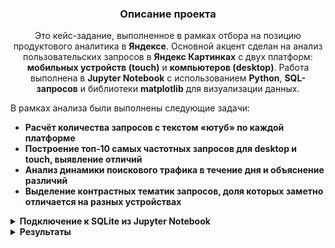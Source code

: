 <h3 align="center">Описание проекта</h3>
<p align="center">
Это кейс-задание, выполненное в рамках отбора на позицию продуктового аналитика в <strong>Яндексе</strong>.  
Основной акцент сделан на анализ пользовательских запросов в <strong>Яндекс Картинках</strong> с двух платформ: <strong>мобильных устройств (touch)</strong> и <strong>компьютеров (desktop)</strong>.  
Работа выполнена в <strong>Jupyter Notebook</strong> с использованием <strong>Python</strong>, <strong>SQL-запросов</strong> и библиотеки <strong>matplotlib</strong> для визуализации данных.
</p>

<p>В рамках анализа были выполнены следующие задачи:</p>

- **Расчёт количества запросов с текстом <strong>«ютуб»</strong> по каждой платформе**  
- **Построение <strong>топ‑10 самых частотных запросов</strong> для desktop и touch, выявление отличий**  
- **Анализ <strong>динамики поискового трафика в течение дня</strong> и объяснение различий**  
- **Выделение <strong>контрастных тематик запросов</strong>, доля которых заметно отличается на разных устройствах**  


<details>
<summary><strong>Подключение к SQLite из Jupyter Notebook</strong></summary>

SQLite — это встроенная в Python база данных, не требующая установки.
Для подключения в Jupyter Notebook используем модуль `sqlite3`

### Загрузка и подготовка данных

```python
# В файле нет названия колонок, поэтому задаем их вручную
df = pd.read_csv(r'C:\Users\1\Desktop\Курсы\Стажировки\Стажка яндекс\Продуктовый аналитик\data.tsv', 
                 sep="\t", 
                 header=None, 
                 names=["query", "timestamp", "platform"])

# Переведем столбец с датой в формат datetime
df["timestamp"] = pd.to_datetime(df["timestamp"], unit="s")

# Создаём соединение с SQLite в памяти
conn = sqlite3.connect(":memory:")

# Записываем DataFrame в таблицу queries
df.to_sql("queries", conn, index=False, if_exists="replace")

# Проверим содержимое таблицы
query = """
SELECT query, timestamp, platform
FROM queries
"""

df = pd.read_sql(query, conn)
df.head(10)

```

</details>


<details>
<summary><strong>Результаты</strong></summary>

<summary><strong>Задача 1: Диапазон дат в данных</strong></summary>

📅 Определите даты, охватываемые в предоставленном наборе данных.

📌 В таблице `queries` с данными пользовательских запросов содержатся следующие поля:

- `query` — текст запроса  
- `timestamp` — время запроса в формате UNIX  
- `platform` — тип устройства (desktop или touch)  

🕒 Поле `timestamp` было преобразовано в человекочитаемый формат даты и времени.  
📆 В результате были определены минимальная и максимальная даты, которые задают полный диапазон анализа.

### Код

```python
diapozon = """
SELECT MAX(timestamp) as maximum, MIN(timestamp) as minimum FROM queries
"""

interval = pd.read_sql(diapozon, conn)

max_date, min_date, = interval.iloc[0]
first_task = f'Дата начала: {min_date},  Дата конца: {max_date}'
print(first_task)

```

### Диапазон дат анализа

![Диапазон дат](https://drive.google.com/uc?export=view&id=1d9L5amoo38IKcBBDucV-2CKqRM7BxpQX)


---


<summary><strong>Задача 2: Количество запросов с текстом «ютуб» по каждой платформе</strong></summary>

📌 Необходимо посчитать, сколько раз в данных встречается слово **«ютуб»** в запросах, отдельно для каждой платформы (`desktop`, `touch`).

Для обработки использовался SQL-запрос с фильтрацией по ключевому слову с учётом регистра (через `LIKE`/`ILIKE` в PostgreSQL или `LOWER(...) LIKE` в SQLite).

### Код

```python

youtube = """
SELECT platform, count(query) as kolvo
FROM queries
WHERE query like '%ютуб%' or query like '%Ютуб%'
group by platform
"""

youtube_kolvo = pd.read_sql(youtube, conn)
display(youtube_kolvo.style.hide(axis="index"))

```

### Количество запросов с текстом «ютуб» по платформам

![Количество запросов с текстом «ютуб» по платформам](https://drive.google.com/uc?export=view&id=1Cd2fu0fyrN6vJV0hlDPcr4VZpePM32LS)

---


<summary><strong>Задача 3: Топ‑10 самых частотных запросов в каждой платформе (desktop и touch)</strong></summary>

📌 Вывести 10 наиболее часто встречающихся запросов отдельно для `desktop` и `touch`.  
Сравнить полученные списки и определить отличия в популярных запросах между платформами.

### Сначала выведем 10 наиболее частотных запросов для платформы `desktop`


desktop_top = """
SELECT query, COUNT(query) as kolvo_zaprosov FROM queries
WHERE platform = 'desktop'
GROUP BY query
order by kolvo_zaprosov desc
LIMIT 10
"""

top_10_desktop = pd.read_sql(desktop_top, conn)
display(top_10_desktop.style.hide(axis="index"))

![Топ‑10 запросов — desktop](https://drive.google.com/uc?export=view&id=13x5rwIoIF3_OV7W_3b8-a_nCNNiEXoP-)

### Теперь построим Линейчатую Диаграмму

![Топ‑10 запросов — desktop](https://drive.google.com/uc?export=view&id=1jwjB96mqOZKCUOfit9ITIxO99I3ssDRO)

---

















</details>
